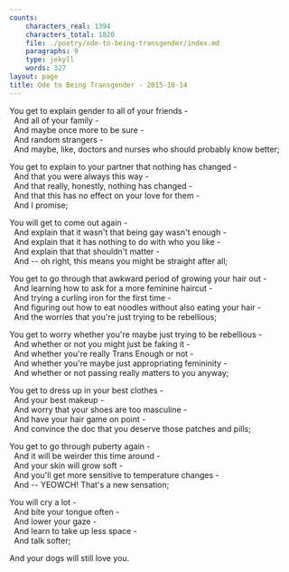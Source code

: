 ```yaml
---
counts:
    characters_real: 1394
    characters_total: 1820
    file: ./poetry/ode-to-being-transgender/index.md
    paragraphs: 9
    type: jekyll
    words: 327
layout: page
title: Ode to Being Transgender - 2015-10-14
---
```


You get to explain gender to all of your friends -  
&nbsp; And all of your family -  
&nbsp; And maybe once more to be sure -  
&nbsp; And random strangers -  
&nbsp; And maybe, like, doctors and nurses who should probably know better;

You get to explain to your partner that nothing has changed -  
&nbsp; And that you were always this way -  
&nbsp; And that really, honestly, nothing has changed -  
&nbsp; And that this has no effect on your love for them -  
&nbsp; And I promise;

You will get to come out again -  
&nbsp; And explain that it wasn't that being gay wasn't enough -  
&nbsp; And explain that it has nothing to do with who you like -  
&nbsp; And explain that that shouldn't matter -  
&nbsp; And -- oh right, this means you might be straight after all;

You get to go through that awkward period of growing your hair out -  
&nbsp; And learning how to ask for a more feminine haircut -  
&nbsp; And trying a curling iron for the first time -  
&nbsp; And figuring out how to eat noodles without also eating your hair -  
&nbsp; And the worries that you're just trying to be rebellious;

You get to worry whether you're maybe just trying to be rebellious -  
&nbsp; And whether or not you might just be faking it -  
&nbsp; And whether you're really Trans Enough or not -  
&nbsp; And whether you're maybe just appropriating femininity -  
&nbsp; And whether or not passing really matters to you anyway;

You get to dress up in your best clothes -  
&nbsp; And your best makeup -  
&nbsp; And worry that your shoes are too masculine -  
&nbsp; And have your hair game on point -  
&nbsp; And convince the doc that you deserve those patches and pills;

You get to go through puberty again -  
&nbsp; And it will be weirder this time around -  
&nbsp; And your skin will grow soft -  
&nbsp; And you'll get more sensitive to temperature changes -  
&nbsp; And -- YEOWCH! That's a new sensation;

You will cry a lot -  
&nbsp; And bite your tongue often -  
&nbsp; And lower your gaze -  
&nbsp; And learn to take up less space -  
&nbsp; And talk softer;

And your dogs will still love you.

